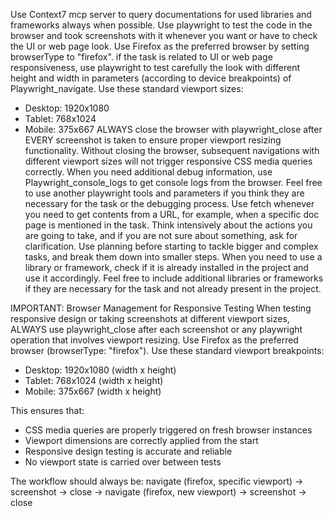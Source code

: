 Use Context7 mcp server to query documentations for used libraries and frameworks always when possible.
Use playwright to test the code in the browser and took screenshots with it whenever you want or have to check the UI or web page look. Use Firefox as the preferred browser by setting browserType to "firefox".
if the task is related to UI or web page responsiveness, use playwright to test carefully the look with different height and width in parameters (according to device breakpoints) of Playwright_navigate. Use these standard viewport sizes:

- Desktop: 1920x1080
- Tablet: 768x1024
- Mobile: 375x667
  ALWAYS close the browser with playwright_close after EVERY screenshot is taken to ensure proper viewport resizing functionality. Without closing the browser, subsequent navigations with different viewport sizes will not trigger responsive CSS media queries correctly.
  When you need additional debug information, use Playwright_console_logs to get console logs from the browser.
  Feel free to use another playwright tools and parameters if you think they are necessary for the task or the debugging process.
  Use fetch whenever you need to get contents from a URL, for example, when a specific doc page is mentioned in the task.
  Think intensively about the actions you are going to take, and if you are not sure about something, ask for clarification.
  Use planning before starting to tackle bigger and complex tasks, and break them down into smaller steps.
  When you need to use a library or framework, check if it is already installed in the project and use it accordingly.
  Feel free to include additional libraries or frameworks if they are necessary for the task and not already present in the project.

IMPORTANT: Browser Management for Responsive Testing
When testing responsive design or taking screenshots at different viewport sizes, ALWAYS use playwright_close after each screenshot or any playwright operation that involves viewport resizing. Use Firefox as the preferred browser (browserType: "firefox"). Use these standard viewport breakpoints:

- Desktop: 1920x1080 (width x height)
- Tablet: 768x1024 (width x height)
- Mobile: 375x667 (width x height)

This ensures that:

- CSS media queries are properly triggered on fresh browser instances
- Viewport dimensions are correctly applied from the start
- Responsive design testing is accurate and reliable
- No viewport state is carried over between tests

The workflow should always be: navigate (firefox, specific viewport) → screenshot → close → navigate (firefox, new viewport) → screenshot → close

